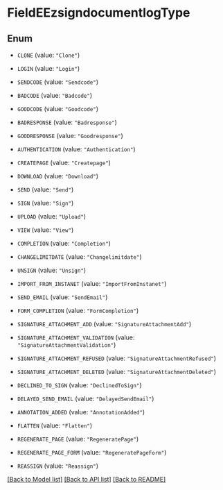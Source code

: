 # FieldEEzsigndocumentlogType

## Enum


* `CLONE` (value: `"Clone"`)

* `LOGIN` (value: `"Login"`)

* `SENDCODE` (value: `"Sendcode"`)

* `BADCODE` (value: `"Badcode"`)

* `GOODCODE` (value: `"Goodcode"`)

* `BADRESPONSE` (value: `"Badresponse"`)

* `GOODRESPONSE` (value: `"Goodresponse"`)

* `AUTHENTICATION` (value: `"Authentication"`)

* `CREATEPAGE` (value: `"Createpage"`)

* `DOWNLOAD` (value: `"Download"`)

* `SEND` (value: `"Send"`)

* `SIGN` (value: `"Sign"`)

* `UPLOAD` (value: `"Upload"`)

* `VIEW` (value: `"View"`)

* `COMPLETION` (value: `"Completion"`)

* `CHANGELIMITDATE` (value: `"Changelimitdate"`)

* `UNSIGN` (value: `"Unsign"`)

* `IMPORT_FROM_INSTANET` (value: `"ImportFromInstanet"`)

* `SEND_EMAIL` (value: `"SendEmail"`)

* `FORM_COMPLETION` (value: `"FormCompletion"`)

* `SIGNATURE_ATTACHMENT_ADD` (value: `"SignatureAttachmentAdd"`)

* `SIGNATURE_ATTACHMENT_VALIDATION` (value: `"SignatureAttachmentValidation"`)

* `SIGNATURE_ATTACHMENT_REFUSED` (value: `"SignatureAttachmentRefused"`)

* `SIGNATURE_ATTACHMENT_DELETED` (value: `"SignatureAttachmentDeleted"`)

* `DECLINED_TO_SIGN` (value: `"DeclinedToSign"`)

* `DELAYED_SEND_EMAIL` (value: `"DelayedSendEmail"`)

* `ANNOTATION_ADDED` (value: `"AnnotationAdded"`)

* `FLATTEN` (value: `"Flatten"`)

* `REGENERATE_PAGE` (value: `"RegeneratePage"`)

* `REGENERATE_PAGE_FORM` (value: `"RegeneratePageForm"`)

* `REASSIGN` (value: `"Reassign"`)


[[Back to Model list]](../README.md#documentation-for-models) [[Back to API list]](../README.md#documentation-for-api-endpoints) [[Back to README]](../README.md)


